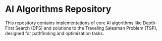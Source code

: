 # AI Algorithms Repository
This repository contains implementations of core AI algorithms like Depth-First Search (DFS) and solutions to the Traveling Salesman Problem (TSP), designed for pathfinding and optimization tasks.
